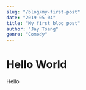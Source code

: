 ```yaml
---
slug: "/blog/my-first-post"
date: "2019-05-04"
title: "My first blog post"
author: "Jay Tseng"
genre: "Comedy"
---
```



# Hello World
Hello
